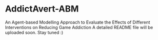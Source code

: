 # AddictAvert-ABM
An Agent-based Modelling Approach to Evaluate the Effects of Different Interventions on Reducing Game Addiction
A detailed README file will be uploaded soon. Stay tuned :)
